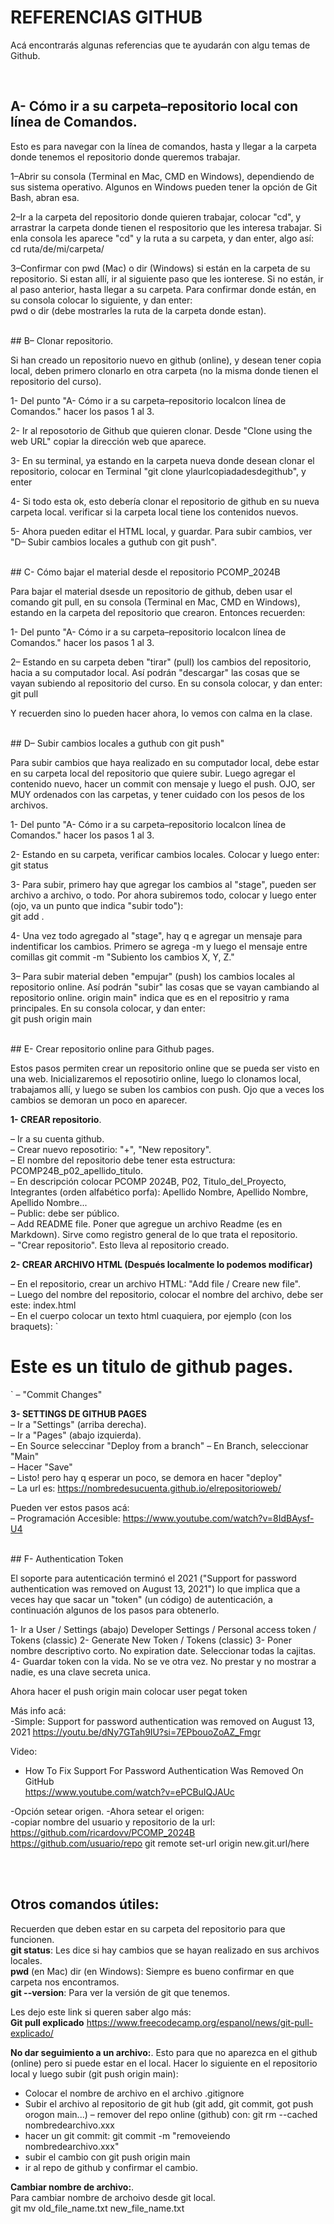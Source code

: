 # REFERENCIAS GITHUB  

Acá encontrarás algunas referencias que te ayudarán con algu temas de Github. 

<br> 

## A- Cómo ir a su carpeta–repositorio local con línea de Comandos. 

Esto es para navegar con la línea de comandos, hasta y llegar a la carpeta donde tenemos el repositorio donde queremos trabajar. 

1–Abrir su consola (Terminal en Mac, CMD en Windows), dependiendo de sus sistema operativo. Algunos en Windows pueden tener la opción de Git Bash, abran esa. 

2–Ir a la carpeta del repositorio donde quieren trabajar, colocar "cd", y arrastrar la carpeta donde tienen el respositorio que les interesa trabajar. Si enla consola les aparece "cd" y la ruta a su carpeta, y dan enter, algo así:  
cd ruta/de/mi/carpeta/

3–Confirmar con pwd (Mac) o dir (Windows) si están en la carpeta de su repositorio. Si estan allí, ir al siguiente paso que les ionterese. Si no están, ir al paso anterior, hasta llegar a su carpeta. Para confirmar donde están, en su consola colocar lo siguiente, y dan enter:  
pwd o dir (debe mostrarles la ruta de la carpeta donde estan). 


<br> 
## B– Clonar repositorio.  

Si han creado un repositorio nuevo en github (online), y desean tener copia local, deben primero clonarlo en otra carpeta (no la misma donde tienen el repositorio del curso). 

1- Del punto "A- Cómo ir a su carpeta–repositorio localcon línea de Comandos." hacer los pasos 1 al 3.

2- Ir al reposotorio de Github que quieren clonar. Desde "Clone using the web URL" copiar la dirección web que aparece. 

3- En su terminal, ya estando en la carpeta nueva donde desean clonar el repositorio, colocar en Terminal "git clone ylaurlcopiadadesdegithub", y enter

4- Si todo esta ok, esto debería clonar el repositorio de github en su nueva carpeta local. verificar si la carpeta local tiene los contenidos nuevos. 

5- Ahora pueden editar el HTML local, y guardar. Para subir cambios, ver "D– Subir cambios locales a guthub con git push".  


<br>
## C- Cómo bajar el material desde el repositorio PCOMP_2024B  

Para bajar el material dsesde un repositorio de github, deben usar el comando git pull, en su consola (Terminal en Mac, CMD en Windows), estando en la carpeta del repositorio que crearon. Entonces recuerden:  

1- Del punto "A- Cómo ir a su carpeta–repositorio localcon línea de Comandos." hacer los pasos 1 al 3.

2– Estando en su carpeta deben "tirar" (pull) los cambios del repositorio, hacia a su computador local. Así podrán "descargar" las cosas que se vayan subiendo al repositorio del curso.  En su consola colocar, y dan enter:  
git pull

Y recuerden sino lo pueden hacer ahora, lo vemos con calma en la clase.  


<br> 
## D– Subir cambios locales a guthub con git push" 

Para subir cambios que haya realizado en su computador local, debe estar en su carpeta local del repositorio que quiere subir. Luego agregar el contenido nuevo, hacer un commit con mensaje y luego el push. OJO, ser MUY ordenados con las carpetas, y tener cuidado con los pesos de los archivos. 

1- Del punto "A- Cómo ir a su carpeta–repositorio localcon línea de Comandos." hacer los pasos 1 al 3.

2- Estando en su carpeta, verificar cambios locales. Colocar y luego enter: 
git status

3- Para subir, primero hay que agregar los cambios al "stage", pueden ser archivo a archivo, o todo. Por ahora subiremos todo, colocar y luego enter (ojo, va un punto que indica "subir todo"):  
git add . 

4- Una vez todo agregado al "stage", hay q e agregar un mensaje para indentificar los cambios. Primero se agrega -m y luego el mensaje entre comillas 
git commit -m "Subiento los cambios X, Y, Z."

3– Para subir material deben "empujar" (push) los cambios locales al repositorio online. Así podrán "subir" las cosas que se vayan cambiando al repositorio online. origin main" indica que es en el repositrio y rama principales. En su consola colocar, y dan enter:  
git push origin main   


<br>  
## E- Crear repositorio online para Github pages. 

Estos pasos permiten crear un repositorio online que se pueda ser visto en una web. Inicializaremos el reposotirio online, luego lo clonamos local, trabajamos allí, y luego se suben los cambios con push. Ojo que a veces los cambios se demoran un poco en aparecer.  

**1- CREAR repositorio**. 

– Ir a su cuenta github.  
– Crear nuevo reposotirio: "+", "New repository".   
– El nombre del repositorio debe tener esta estructura: PCOMP24B_p02_apellido_titulo.   
– En descripción colocar PCOMP 2024B, P02, Titulo_del_Proyecto, Integrantes (orden alfabético porfa): Apellido Nombre, Apellido Nombre, Apellido Nombre...  
– Public: debe ser público.   
– Add README file. Poner que agregue un archivo Readme (es en Markdown). Sirve como registro general de lo que trata el repositorio.   
– "Crear repositorio". Esto lleva al repositorio creado.   

**2- CREAR ARCHIVO HTML (Después localmente lo podemos modificar)**   

– En el repositorio, crear un archivo HTML: "Add file / Creare new file".  
– Luego del nombre del repositorio, colocar el nombre del archivo, debe ser este: index.html  
– En el cuerpo colocar un texto html cuaquiera, por ejemplo (con los braquets): 
`
<h1>Este es un titulo de github pages. </h1>
`  
– "Commit Changes"   

**3- SETTINGS DE GITHUB PAGES**  
– Ir a "Settings" (arriba derecha).  
– Ir a "Pages" (abajo izquierda).  
– En Source seleccinar "Deploy from a branch" 
– En Branch, seleccionar "Main"   
– Hacer "Save"  
– Listo! pero hay q esperar un poco, se demora en hacer "deploy"   
– La url es: https://nombredesucuenta.github.io/elrepositorioweb/  

Pueden ver estos pasos acá:  
– Programación Accesible: https://www.youtube.com/watch?v=8IdBAysf-U4   


<br>  
## F- Authentication Token    

El soporte para autenticación terminó el 2021 ("Support for password authentication was removed on August 13, 2021") lo que implica que a veces hay que sacar un "token" (un código) de autenticación, a continuación algunos de los pasos para obtenerlo.  


1- Ir a User / Settings (abajo) Developer Settings / Personal access token / Tokens (classic)
2- Generate New Token / Tokens (classic)
3- Poner nombre descriptivo corto. No expiration date. Seleccionar todas la cajitas. 
4- Guardar token con la vida. No se ve otra vez. No prestar y no mostrar a nadie, es una clave secreta unica. 

Ahora hacer el push origin main
colocar user
pegat token
	
Más info acá:  
-Simple: Support for password authentication was removed on August 13, 2021 
https://youtu.be/dNy7GTah9IU?si=7EPbouoZoAZ_Fmgr

Video:  
-  How To Fix Support For Password Authentication Was Removed On GitHub   
https://www.youtube.com/watch?v=ePCBuIQJAUc


-Opción setear origen.
-Ahora setear el origen:  
-copiar nombre del usuario y repositorio de la url: https://github.com/ricardovv/PCOMP_2024B
https://github.com/usuario/repo
git remote set-url origin new.git.url/here




<br><br>
## Otros comandos útiles: 
Recuerden que deben estar en su carpeta del repositorio para que funcionen.  
**git status**:  Les dice si hay cambios que se hayan realizado en sus archivos locales.  
**pwd** (en Mac) dir (en Windows): Siempre es bueno confirmar en que carpeta nos encontramos.  
**git --version**:  Para ver la versión de git que tenemos.


Les dejo este link si queren saber algo más:  
**Git pull explicado** 
https://www.freecodecamp.org/espanol/news/git-pull-explicado/


**No dar seguimiento a un archivo:**. 
Esto para que no aparezca en el github (online) pero si puede estar en el local. Hacer lo siguiente en el repositorio local y luego subir (git push origin main): 
- Colocar el nombre de archivo en el archivo .gitignore
- Subir el archivo al repositorio de git hub (git add, git commit, got push orogon main...)
– remover del repo online (github) con: git rm --cached nombredearchivo.xxx
- hacer un git commit: git commit -m "removeiendo nombredearchivo.xxx"
- subir el cambio con git push origin main
- ir al repo de github y confirmar el cambio. 

**Cambiar nombre de archivo:**.  
Para cambiar nombre de archoivo desde git local.   
git mv old_file_name.txt new_file_name.txt

